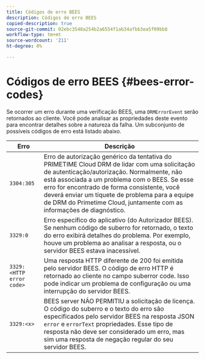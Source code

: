 ```yaml
---
title: Códigos de erro BEES
description: Códigos de erro BEES
copied-description: true
source-git-commit: 02ebc3548a254b2a6554f1ab34afbb3ea5f09bb8
workflow-type: tm+mt
source-wordcount: '211'
ht-degree: 0%

---
```


# Códigos de erro BEES {#bees-error-codes}

<!--<a id="section_81946679E1114DBA9FE173D0AA9E2F09"></a>-->

Se ocorrer um erro durante uma verificação BEES, uma `DRMErrorEvent` serão retornados ao cliente. Você pode analisar as propriedades deste evento para encontrar detalhes sobre a natureza da falha. Um subconjunto de possíveis códigos de erro está listado abaixo.

| Erro | Descrição |
|---|---|
| `3304:305` | Erro de autorização genérico da tentativa do PRIMETIME Cloud DRM de lidar com uma solicitação de autenticação/autorização. Normalmente, não está associada a um problema com o BEES. Se esse erro for encontrado de forma consistente, você deverá enviar um tíquete de problema para a equipe de DRM do Primetime Cloud, juntamente com as informações de diagnóstico. |
| `3329:0` | Erro específico do aplicativo (do Autorizador BEES). Se nenhum código de suberro for retornado, o texto do erro exibirá detalhes do problema. Por exemplo, houve um problema ao analisar a resposta, ou o servidor BEES estava inacessível. |
| `3329:<HTTP error code>` | Uma resposta HTTP diferente de 200 foi emitida pelo servidor BEES. O código de erro HTTP é retornado ao cliente no campo suberror code. Isso pode indicar um problema de configuração ou uma interrupção do servidor BEES. |
| `3329:<x>` | BEES server NÃO PERMITIU a solicitação de licença. O código do suberro e o texto do erro são especificados pelo servidor BEES na resposta JSON `error` e `errorText` propriedades. Esse tipo de resposta não deve ser considerado um erro, mas sim uma resposta de negação regular do seu servidor BEES. |

